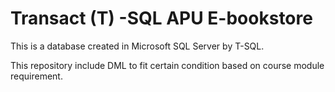 # Transact (T) -SQL APU E-bookstore
This is a database created in Microsoft SQL Server by T-SQL.

This repository include DML to fit  certain condition based on course module requirement.
